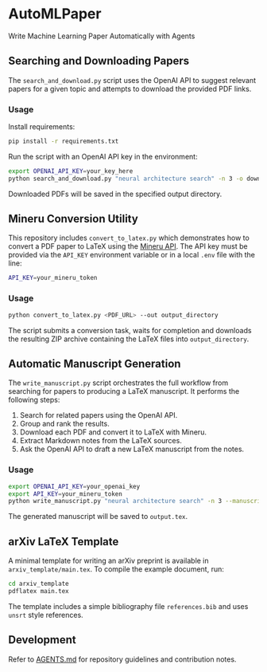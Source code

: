 # AutoMLPaper
Write Machine Learning Paper Automatically with Agents

## Searching and Downloading Papers

The `search_and_download.py` script uses the OpenAI API to suggest relevant
papers for a given topic and attempts to download the provided PDF links.

### Usage

Install requirements:

```bash
pip install -r requirements.txt
```

Run the script with an OpenAI API key in the environment:

```bash
export OPENAI_API_KEY=your_key_here
python search_and_download.py "neural architecture search" -n 3 -o downloads
```

Downloaded PDFs will be saved in the specified output directory.

## Mineru Conversion Utility

This repository includes `convert_to_latex.py` which demonstrates how to
convert a PDF paper to LaTeX using the [Mineru API](https://mineru.net/).
The API key must be provided via the `API_KEY` environment variable or in a
local `.env` file with the line:

```bash
API_KEY=your_mineru_token
```

### Usage

```bash
python convert_to_latex.py <PDF_URL> --out output_directory
```

The script submits a conversion task, waits for completion and downloads the
resulting ZIP archive containing the LaTeX files into `output_directory`.

## Automatic Manuscript Generation

The `write_manuscript.py` script orchestrates the full workflow from searching
for papers to producing a LaTeX manuscript. It performs the following steps:

1. Search for related papers using the OpenAI API.
2. Group and rank the results.
3. Download each PDF and convert it to LaTeX with Mineru.
4. Extract Markdown notes from the LaTeX sources.
5. Ask the OpenAI API to draft a new LaTeX manuscript from the notes.

### Usage

```bash
export OPENAI_API_KEY=your_openai_key
export API_KEY=your_mineru_token
python write_manuscript.py "neural architecture search" -n 3 --manuscript output.tex
```

The generated manuscript will be saved to `output.tex`.


## arXiv LaTeX Template

A minimal template for writing an arXiv preprint is available in
`arxiv_template/main.tex`. To compile the example document, run:

```bash
cd arxiv_template
pdflatex main.tex
```

The template includes a simple bibliography file `references.bib` and uses
`unsrt` style references.

## Development

Refer to [AGENTS.md](AGENTS.md) for repository guidelines and contribution notes.


